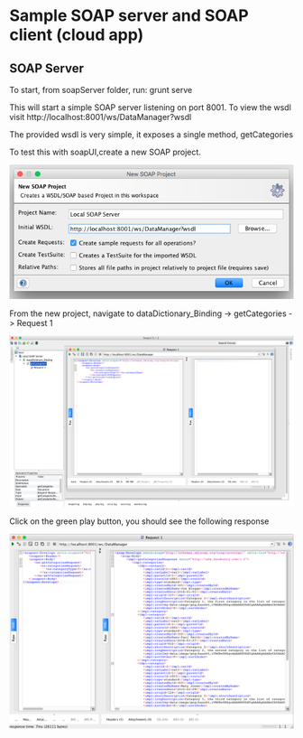# Sample SOAP server and SOAP client (cloud app)

## SOAP Server

To start, from soapServer folder, run: grunt serve

This will start a simple SOAP server listening on port 8001.
To view the wsdl visit http://localhost:8001/ws/DataManager?wsdl

The provided wsdl is very simple, it exposes a single method, getCategories

To test this with soapUI,create a new SOAP project.

![alt text](./soapServer/screenshots/newProject.png "New project creation")

From the new project, navigate to dataDictionary_Binding -> getCategories -> Request 1

![alt text](./soapServer/screenshots/sampleRequest.png "Sample Request")

Click on the green play button, you should see the following response

![alt text](./soapServer/screenshots/sampleResponse.png "Sample Response")